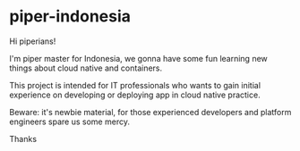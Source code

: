 # piper-indonesia

Hi piperians!

I'm piper master for Indonesia, we gonna have some fun learning new things about cloud native and containers.

This project is intended for IT professionals who wants to gain initial experience on developing or deploying app in cloud native practice.

Beware: it's newbie material, for those experienced developers and platform engineers spare us some mercy.

Thanks
